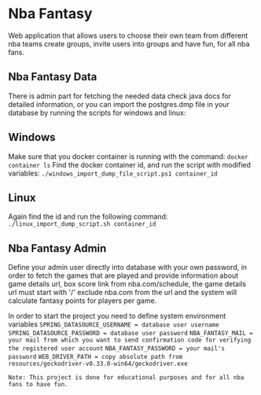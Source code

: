 # Nba Fantasy

Web application that allows users to choose their own team from different nba teams
create groups, invite users into groups and have fun, for all nba fans.

## Nba Fantasy Data

There is admin part for fetching the needed data check java docs for detailed
information, or you can import the postgres.dmp file in your database by running
the scripts for windows and linux:

## Windows

Make sure that you docker container is running with the command:
`docker container ls`
Find the docker container id, and run the script with modified variables:
`./windows_import_dump_file_script.ps1 container_id`

## Linux

Again find the id and run the following command:
`./linux_import_dump_script.sh container_id`

## Nba Fantasy Admin

Define your admin user directly into database with your own password, in order to fetch the
games that are played and provide information about game details url, box score link from nba.com/schedule,
the game details url must start with '/' exclude nba.com from the url and the system will calculate
fantasy points for players per game.

In order to start the project you need to define system environment variables
`SPRING_DATASOURCE_USERNAME = database user username`
`SPRING_DATASOURCE_PASSWORD = database user password`
`NBA_FANTASY_MAIL = your mail from which you want to send confirmation code for verifying the registered user account`
`NBA_FANTASY_PASSWORD = your mail's password`
`WEB_DRIVER_PATH = copy absolute path from resources/geckodriver-v0.33.0-win64/geckodriver.exe`

`Note: This project is done for educational purposes and for all nba fans to have fun.`
